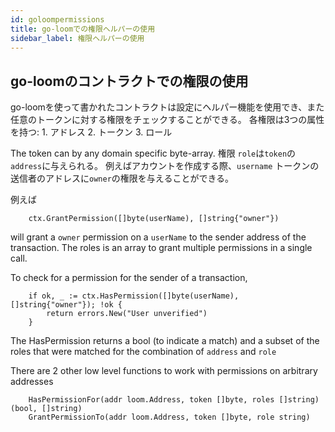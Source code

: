 ```yaml
---
id: goloompermissions
title: go-loomでの権限ヘルパーの使用
sidebar_label: 権限ヘルパーの使用
---
```

## go-loomのコントラクトでの権限の使用

go-loomを使って書かれたコントラクトは設定にヘルパー機能を使用でき、また任意のトークンに対する権限をチェックすることができる。 各権限は3つの属性を持つ: 1. アドレス 2. トークン 3. ロール

The token can by any domain specific byte-array. 権限 `role`は`token`の`address`に与えられる。 例えばアカウントを作成する際、`username` トークンの送信者のアドレスに`owner`の権限を与えることができる。

例えば

        ctx.GrantPermission([]byte(userName), []string{"owner"})
    

will grant a `owner` permission on a `userName` to the sender address of the transaction. The roles is an array to grant multiple permissions in a single call.

To check for a permission for the sender of a transaction,

        if ok, _ := ctx.HasPermission([]byte(userName), []string{"owner"}); !ok {
            return errors.New("User unverified")
        }
    

The HasPermission returns a bool (to indicate a match) and a subset of the roles that were matched for the combination of `address` and `role`

There are 2 other low level functions to work with permissions on arbitrary addresses

        HasPermissionFor(addr loom.Address, token []byte, roles []string) (bool, []string)
        GrantPermissionTo(addr loom.Address, token []byte, role string)